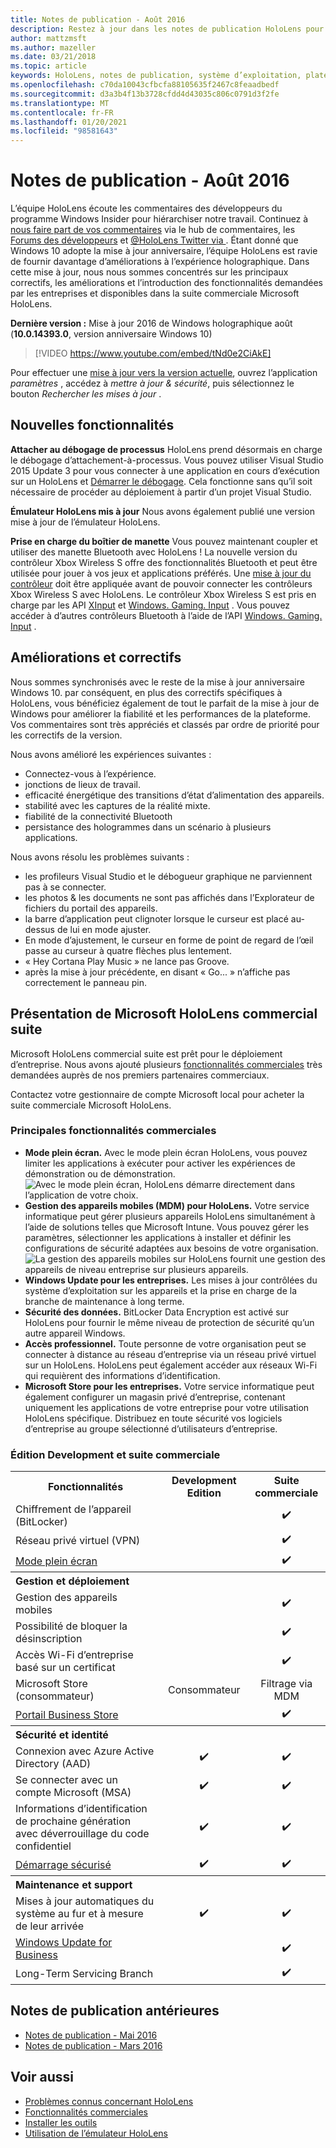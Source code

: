 ```yaml
---
title: Notes de publication - Août 2016
description: Restez à jour dans les notes de publication HoloLens pour la version anniversaire de Windows 10 pour automne 2016.
author: mattzmsft
ms.author: mazeller
ms.date: 03/21/2018
ms.topic: article
keywords: HoloLens, notes de publication, système d’exploitation, plateforme, fonctionnalités, suite commerciale
ms.openlocfilehash: c70da10043cfbcfa88105635f2467c8feaadbedf
ms.sourcegitcommit: d3a3b4f13b3728cfdd4d43035c806c0791d3f2fe
ms.translationtype: MT
ms.contentlocale: fr-FR
ms.lasthandoff: 01/20/2021
ms.locfileid: "98581643"
---
```

# <a name="release-notes---august-2016"></a>Notes de publication - Août 2016

L’équipe HoloLens écoute les commentaires des développeurs du programme Windows Insider pour hiérarchiser notre travail. Continuez à [nous faire part de vos commentaires](/windows/mixed-reality/give-us-feedback) via le hub de commentaires, les [Forums des développeurs](https://forums.hololens.com) et [ @HoloLens Twitter via ](https://twitter.com/hololens). Étant donné que Windows 10 adopte la mise à jour anniversaire, l’équipe HoloLens est ravie de fournir davantage d’améliorations à l’expérience holographique. Dans cette mise à jour, nous nous sommes concentrés sur les principaux correctifs, les améliorations et l’introduction des fonctionnalités demandées par les entreprises et disponibles dans la suite commerciale Microsoft HoloLens.

**Dernière version :** Mise à jour 2016 de Windows holographique août (**10.0.14393.0**, version anniversaire Windows 10)

>[!VIDEO https://www.youtube.com/embed/tNd0e2CiAkE]

Pour effectuer une [mise à jour vers la version actuelle](/windows/mixed-reality/updating-hololens), ouvrez l’application *paramètres* , accédez à *mettre à jour & sécurité*, puis sélectionnez le bouton *Rechercher les mises à jour* .

## <a name="new-features"></a>Nouvelles fonctionnalités

**Attacher au débogage de processus** HoloLens prend désormais en charge le débogage d’attachement-à-processus. Vous pouvez utiliser Visual Studio 2015 Update 3 pour vous connecter à une application en cours d’exécution sur un HoloLens et [Démarrer le débogage](/windows/mixed-reality/develop/platform-capabilities-and-apis/using-visual-studio#debugging-an-installed-or-running-app). Cela fonctionne sans qu’il soit nécessaire de procéder au déploiement à partir d’un projet Visual Studio.

**Émulateur HoloLens mis à jour** Nous avons également publié une version mise à jour de l’émulateur HoloLens.

**Prise en charge du boîtier de manette** Vous pouvez maintenant coupler et utiliser des manette Bluetooth avec HoloLens ! La nouvelle version du contrôleur Xbox Wireless S offre des fonctionnalités Bluetooth et peut être utilisée pour jouer à vos jeux et applications préférés. Une [mise à jour du contrôleur](https://support.xbox.com/xbox-one/accessories/update-controller-for-stereo-headset-adapter) doit être appliquée avant de pouvoir connecter les contrôleurs Xbox Wireless S avec HoloLens. Le contrôleur Xbox Wireless S est pris en charge par les API [XInput](/windows/win32/xinput/xinput-game-controller-apis-portal) et [Windows. Gaming. Input](/uwp/api/Windows.Gaming.Input) . Vous pouvez accéder à d’autres contrôleurs Bluetooth à l’aide de l’API [Windows. Gaming. Input](/uwp/api/Windows.Gaming.Input) .

## <a name="improvements-and-fixes"></a>Améliorations et correctifs

Nous sommes synchronisés avec le reste de la mise à jour anniversaire Windows 10. par conséquent, en plus des correctifs spécifiques à HoloLens, vous bénéficiez également de tout le parfait de la mise à jour de Windows pour améliorer la fiabilité et les performances de la plateforme. Vos commentaires sont très appréciés et classés par ordre de priorité pour les correctifs de la version.

Nous avons amélioré les expériences suivantes :
* Connectez-vous à l’expérience.
* jonctions de lieux de travail.
* efficacité énergétique des transitions d’état d’alimentation des appareils.
* stabilité avec les captures de la réalité mixte.
* fiabilité de la connectivité Bluetooth
* persistance des hologrammes dans un scénario à plusieurs applications.

Nous avons résolu les problèmes suivants :
* les profileurs Visual Studio et le débogueur graphique ne parviennent pas à se connecter.
* les photos & les documents ne sont pas affichés dans l’Explorateur de fichiers du portail des appareils.
* la barre d’application peut clignoter lorsque le curseur est placé au-dessus de lui en mode ajuster.
* En mode d’ajustement, le curseur en forme de point de regard de l’œil passe au curseur à quatre flèches plus lentement.
* « Hey Cortana Play Music » ne lance pas Groove.
* après la mise à jour précédente, en disant « Go... » n’affiche pas correctement le panneau pin.

## <a name="introducing-microsoft-hololens-commercial-suite"></a>Présentation de Microsoft HoloLens commercial suite

Microsoft HoloLens commercial suite est prêt pour le déploiement d’entreprise. Nous avons ajouté plusieurs [fonctionnalités commerciales](/windows/mixed-reality/commercial-features) très demandées auprès de nos premiers partenaires commerciaux.

Contactez votre gestionnaire de compte Microsoft local pour acheter la suite commerciale Microsoft HoloLens.

### <a name="key-commercial-features"></a>Principales fonctionnalités commerciales 

* **Mode plein écran.** Avec le mode plein écran HoloLens, vous pouvez limiter les applications à exécuter pour activer les expériences de démonstration ou de démonstration.<br>
  ![Avec le mode plein écran, HoloLens démarre directement dans l’application de votre choix.](images/201608-kioskmode-400px.png)
* **Gestion des appareils mobiles (MDM) pour HoloLens.** Votre service informatique peut gérer plusieurs appareils HoloLens simultanément à l’aide de solutions telles que Microsoft Intune. Vous pouvez gérer les paramètres, sélectionner les applications à installer et définir les configurations de sécurité adaptées aux besoins de votre organisation.<br>
  ![La gestion des appareils mobiles sur HoloLens fournit une gestion des appareils de niveau entreprise sur plusieurs appareils.](images/201608-enterprisemanagement-400px.png)
* **Windows Update pour les entreprises.** Les mises à jour contrôlées du système d’exploitation sur les appareils et la prise en charge de la branche de maintenance à long terme.
* **Sécurité des données.** BitLocker Data Encryption est activé sur HoloLens pour fournir le même niveau de protection de sécurité qu’un autre appareil Windows.
* **Accès professionnel.** Toute personne de votre organisation peut se connecter à distance au réseau d’entreprise via un réseau privé virtuel sur un HoloLens. HoloLens peut également accéder aux réseaux Wi-Fi qui requièrent des informations d’identification.
* **Microsoft Store pour les entreprises.** Votre service informatique peut également configurer un magasin privé d’entreprise, contenant uniquement les applications de votre entreprise pour votre utilisation HoloLens spécifique. Distribuez en toute sécurité vos logiciels d’entreprise au groupe sélectionné d’utilisateurs d’entreprise.

### <a name="development-edition-vs-commercial-suite"></a>Édition Development et suite commerciale

<table>
<tr>
<th>Fonctionnalités</th><th>Development Edition</th><th>Suite commerciale</th>
</tr><tr>
<td>Chiffrement de l’appareil (BitLocker)</td><td></td><td style="text-align: center;">✔️</td>
</tr><tr>
<td>Réseau privé virtuel (VPN)</td><td></td><td style="text-align: center;">✔️</td>
</tr><tr>
<td><a href="/windows/mixed-reality/develop/platform-capabilities-and-apis/using-the-windows-device-portal#kiosk-mode">Mode plein écran</a></td><td></td><td style="text-align: center;">✔️</td>
</tr><tr>
<th colspan="3" style="text-align: left;"> Gestion et déploiement</th>
</tr><tr>
<td>Gestion des appareils mobiles</td><td style="text-align: center;"></td><td style="text-align: center;">✔️</td>
</tr><tr>
<td>Possibilité de bloquer la désinscription</td><td></td><td style="text-align: center;">✔️</td>
</tr><tr>
<td>Accès Wi-Fi d’entreprise basé sur un certificat</td><td></td><td style="text-align: center;">✔️</td>
</tr><tr>
<td>Microsoft Store (consommateur)</td><td style="text-align: center;">Consommateur</td><td style="text-align: center;">Filtrage via MDM</td>
</tr><tr>
<td><a href="/microsoft-store/working-with-line-of-business-apps">Portail Business Store</a></td><td></td><td style="text-align: center;">✔️</td>
</tr><tr>
<th colspan="3" style="text-align: left;"> Sécurité et identité</th>
</tr><tr>
<td>Connexion avec Azure Active Directory (AAD)</td><td style="text-align: center;">✔️</td><td style="text-align: center;">✔️</td>
</tr><tr>
<td>Se connecter avec un compte Microsoft (MSA)</td><td style="text-align: center;">✔️</td><td style="text-align: center;">✔️</td>
</tr><tr>
<td>Informations d’identification de prochaine génération avec déverrouillage du code confidentiel</td><td style="text-align: center;">✔️</td><td style="text-align: center;">✔️</td>
</tr><tr>
<td><a href="/windows-hardware/design/device-experiences/oem-secure-boot">Démarrage sécurisé</a></td><td style="text-align: center;">✔️</td><td style="text-align: center;">✔️</td>
</tr><tr>
<th colspan="3" style="text-align: left;"> Maintenance et support</th>
</tr><tr>
<td>Mises à jour automatiques du système au fur et à mesure de leur arrivée</td><td style="text-align: center;">✔️</td><td style="text-align: center;">✔️</td>
</tr><tr>
<td><a href="/windows/deployment/update/waas-manage-updates-wufb">Windows Update for Business</a></td><td></td><td style="text-align: center;">✔️</td>
</tr><tr>
<td>Long-Term Servicing Branch</td><td></td><td style="text-align: center;">✔️</td>
</tr>
</table>

## <a name="prior-release-notes"></a>Notes de publication antérieures
* [Notes de publication - Mai 2016](release-notes-may-2016.md)
* [Notes de publication - Mars 2016](release-notes-march-2016.md)

## <a name="see-also"></a>Voir aussi
* [Problèmes connus concernant HoloLens](/windows/mixed-reality/hololens-known-issues)
* [Fonctionnalités commerciales](/windows/mixed-reality/commercial-features)
* [Installer les outils](/windows/mixed-reality/develop/install-the-tools)
* [Utilisation de l’émulateur HoloLens](/windows/mixed-reality/develop/platform-capabilities-and-apis/using-the-hololens-emulator)